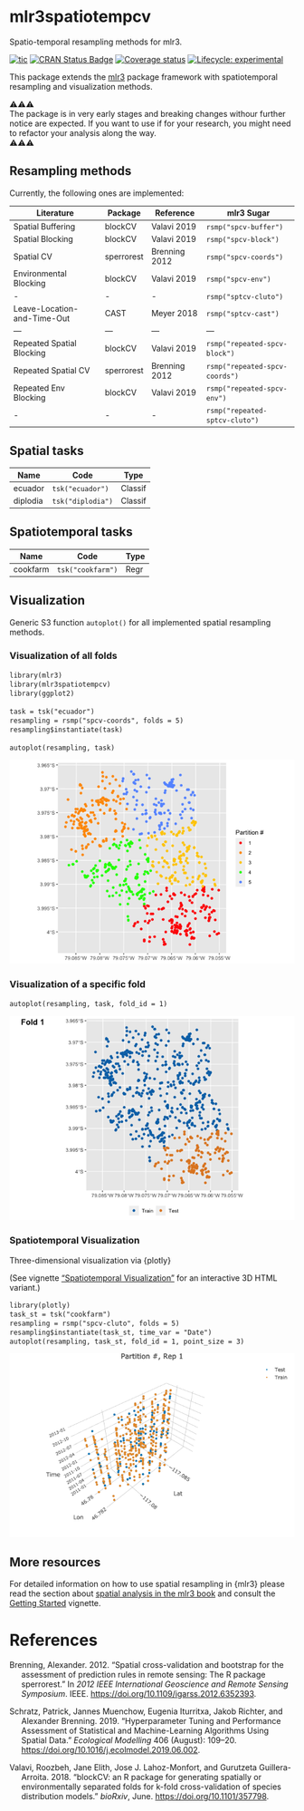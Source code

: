 
mlr3spatiotempcv
================

Spatio-temporal resampling methods for mlr3.

<!-- badges: start -->

[![tic](https://github.com/mlr-org/mlr3spatiotempcv/workflows/tic/badge.svg?branch=master)](https://github.com/mlr-org/mlr3spatiotempcv/actions)
[![CRAN Status
Badge](https://www.r-pkg.org/badges/version-ago/mlr3spatiotempcv)](https://cran.r-project.org/package=mlr3spatiotempcv)
[![Coverage
status](https://codecov.io/gh/mlr-org/mlr3spatiotempcv/branch/master/graph/badge.svg)](https://codecov.io/github/mlr-org/mlr3spatiotempcv?branch=master)
[![Lifecycle:
experimental](https://img.shields.io/badge/lifecycle-experimental-orange.svg)](https://www.tidyverse.org/lifecycle/#experimental)
<!-- badges: end -->

This package extends the [mlr3](https://github.com/mlr-org/mlr3) package
framework with spatiotemporal resampling and visualization methods.

⚠️⚠️⚠️  
The package is in very early stages and breaking changes withour further
notice are expected. If you want to use if for your research, you might
need to refactor your analysis along the way.  
⚠️⚠️⚠️

Resampling methods
------------------

Currently, the following ones are implemented:

| Literature                  | Package    | Reference     | mlr3 Sugar                     |
|-----------------------------|------------|---------------|--------------------------------|
| Spatial Buffering           | blockCV    | Valavi 2019   | `rsmp("spcv-buffer")`          |
| Spatial Blocking            | blockCV    | Valavi 2019   | `rsmp("spcv-block")`           |
| Spatial CV                  | sperrorest | Brenning 2012 | `rsmp("spcv-coords")`          |
| Environmental Blocking      | blockCV    | Valavi 2019   | `rsmp("spcv-env")`             |
| \-                          | \-         | \-            | `rsmp("sptcv-cluto")`          |
| Leave-Location-and-Time-Out | CAST       | Meyer 2018    | `rsmp("sptcv-cast")`           |
| —                           | —          | —             | —                              |
| Repeated Spatial Blocking   | blockCV    | Valavi 2019   | `rsmp("repeated-spcv-block")`  |
| Repeated Spatial CV         | sperrorest | Brenning 2012 | `rsmp("repeated-spcv-coords")` |
| Repeated Env Blocking       | blockCV    | Valavi 2019   | `rsmp("repeated-spcv-env")`    |
| \-                          | \-         | \-            | `rsmp("repeated-sptcv-cluto")` |

Spatial tasks
-------------

| Name     | Code              | Type    |
|----------|-------------------|---------|
| ecuador  | `tsk("ecuador")`  | Classif |
| diplodia | `tsk("diplodia")` | Classif |

Spatiotemporal tasks
--------------------

| Name     | Code              | Type |
|----------|-------------------|------|
| cookfarm | `tsk("cookfarm")` | Regr |

Visualization
-------------

Generic S3 function `autoplot()` for all implemented spatial resampling
methods.

### Visualization of all folds

    library(mlr3)
    library(mlr3spatiotempcv)
    library(ggplot2)

    task = tsk("ecuador")
    resampling = rsmp("spcv-coords", folds = 5)
    resampling$instantiate(task)

    autoplot(resampling, task)

![](man/figures/README-spcv-coords-all-partitions-1.png)<!-- -->

### Visualization of a specific fold

    autoplot(resampling, task, fold_id = 1)

![](man/figures/README-spcv-coords-fold-1.png)<!-- -->

### Spatiotemporal Visualization

Three-dimensional visualization via {plotly}

(See vignette [“Spatiotemporal
Visualization”](https://mlr3spatiotempcv.mlr-org.com/articles/spatiotemp-viz.html)
for an interactive 3D HTML variant.)

    library(plotly)
    task_st = tsk("cookfarm")
    resampling = rsmp("spcv-cluto", folds = 5)
    resampling$instantiate(task_st, time_var = "Date")
    autoplot(resampling, task_st, fold_id = 1, point_size = 3)

![](man/figures/spt-viz.png)

More resources
--------------

For detailed information on how to use spatial resampling in {mlr3}
please read the section about [spatial analysis in the mlr3
book](https://mlr3book.mlr-org.com/spatial.html) and consult the
[Getting
Started](https://mlr3spatiotempcv.mlr-org.com/articles/mlr3spatiotempcv.html)
vignette.

References
==========

<div id="refs" class="references hanging-indent">

<div id="ref-brenning2012">

Brenning, Alexander. 2012. “Spatial cross-validation and bootstrap for
the assessment of prediction rules in remote sensing: The R package
sperrorest.” In *2012 IEEE International Geoscience and Remote Sensing
Symposium*. IEEE. <https://doi.org/10.1109/igarss.2012.6352393>.

</div>

<div id="ref-schratz2019">

Schratz, Patrick, Jannes Muenchow, Eugenia Iturritxa, Jakob Richter, and
Alexander Brenning. 2019. “Hyperparameter Tuning and Performance
Assessment of Statistical and Machine-Learning Algorithms Using Spatial
Data.” *Ecological Modelling* 406 (August): 109–20.
<https://doi.org/10.1016/j.ecolmodel.2019.06.002>.

</div>

<div id="ref-valavi2018">

Valavi, Roozbeh, Jane Elith, Jose J. Lahoz-Monfort, and Gurutzeta
Guillera-Arroita. 2018. “blockCV: an R package for generating spatially
or environmentally separated folds for k-fold cross-validation of
species distribution models.” *bioRxiv*, June.
<https://doi.org/10.1101/357798>.

</div>

</div>
